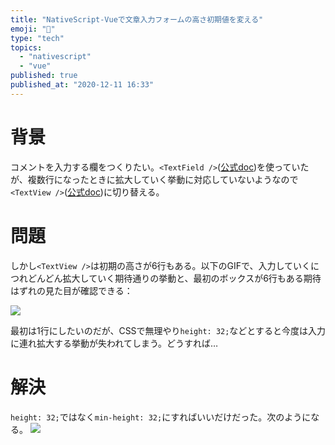 ```yaml
---
title: "NativeScript-Vueで文章入力フォームの高さ初期値を変える"
emoji: "🎴"
type: "tech"
topics:
  - "nativescript"
  - "vue"
published: true
published_at: "2020-12-11 16:33"
---
```


# 背景

コメントを入力する欄をつくりたい。`<TextField />`([公式doc](https://nativescript-vue.org/en/docs/elements/components/text-field/))を使っていたが、複数行になったときに拡大していく挙動に対応していないようなので`<TextView />`([公式doc](https://nativescript-vue.org/en/docs/elements/components/text-view/))に切り替える。

# 問題

しかし`<TextView />`は初期の高さが6行もある。以下のGIFで、入力していくにつれどんどん拡大していく期待通りの挙動と、最初のボックスが6行もある期待はずれの見た目が確認できる：

![](https://storage.googleapis.com/zenn-user-upload/r6rg1xuq9fi899jhs7rwwweozjp4)

最初は1行にしたいのだが、CSSで無理やり`height: 32;`などとすると今度は入力に連れ拡大する挙動が失われてしまう。どうすれば…

# 解決

`height: 32;`ではなく`min-height: 32;`にすればいいだけだった。次のようになる。
![](https://storage.googleapis.com/zenn-user-upload/2fnlb487hwhwg0vokqqxj8agnqi6)